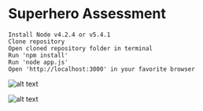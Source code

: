 # Superhero Assessment

```
Install Node v4.2.4 or v5.4.1
Clone repository
Open cloned repository folder in terminal
Run 'npm install'
Run 'node app.js'
Open 'http://localhost:3000' in your favorite browser
```


![alt text](http://i.imgur.com/WHZCRgY.jpg "Heroes")

![alt text](http://i.imgur.com/Nobr1jZ.jpg "Create")
